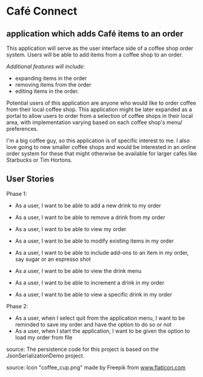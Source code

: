 # Café Connect

## application which adds Café items to an order

This application will serve as the user interface side of a coffee shop order system. Users will be
able to add items from a coffee shop to an order.

*Additional features will include*:
- expanding items in the order
- removing items from the order
- editing items in the order. 

Potential users of this application are anyone who would like to order coffee from their local coffee shop.
This application might be later expanded as a portal to allow users to order from a selection of coffee
shops in their local area, with implementation varying based on each coffee shop's menu/ preferences.

I'm a big coffee guy, so this application is of specific interest to me. I also love going to new smaller
coffee shops and would be interested in an online order system for these that might otherwise be available
for larger cafés like Starbucks or Tim Hortons.

## User Stories

Phase 1:

- As a user, I want to be able to add a new drink to my order
- As a user, I want to be able to remove a drink from my order
- As a user, I want to be able to view my order
- As a user, I want to be able to modify existing items in my order

- As a user, I want to be able to include add-ons to an item in my order,
  say sugar or an espresso shot
- As a user, I want to be able to view the drink menu
- As a user, I want to be able to increment a drink in my order
- As a user, I want to be able to view a specific drink in my order


Phase 2:
- As a user, when I select quit from the application menu, I want to be reminded
  to save my order and have the option to do so or not
- As a user, when I start the application, I want to be given the option to load
  my order from file

source: The persistence code for this project is based on the JsonSerializationDemo project.

source: Icon "coffee_cup.png" made by Freepik from www.flaticon.com

 
